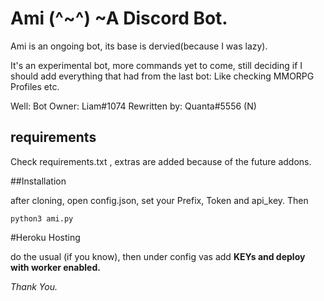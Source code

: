 # Ami (^~^)   ~A Discord Bot.

Ami is an ongoing bot, its base is dervied(because I was lazy).

It's an experimental bot, more commands yet to come, still deciding if I should add everything that  had from the last bot: Like checking MMORPG Profiles etc.

Well:
Bot Owner: Liam#1074
Rewritten by: Quanta#5556 (N)


## requirements
 Check requirements.txt ,  extras are added because of the future addons.

##Installation

after cloning, open config.json, set your Prefix, Token and api_key. Then
```
python3 ami.py
```
#Heroku Hosting

do the usual (if you know), then under config vas add **KEYs and deploy with worker enabled.**

*Thank You.*
